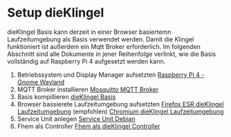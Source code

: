 # Setup dieKlingel

dieKlingel Basis kann derzeit in einer Browser basiertemn Laufzeitumgebung
als Basis verwendet werden. Damit die Klingel funktioniert ist außerdem ein Mqtt Broker erforderlich.
Im folgenden Abschnitt sind alle Dokumente in jener Reihenfolge verlinkt, wie die Basis vollständig auf Raspberry Pi 4 aufgesetzt werden kann.

1. Betriebssystem und Display Manager aufsetzten
    [Raspberry Pi 4 - Gnome Wayland](rpi4-gnome.md)
2. MQTT Broker installieren
    [Mosquitto MQTT Broker](mosquitto.md)
3. Basis kompillieren
    [dieKlingel Basis](dieklingel-build.md)
4. Browser bassierete Laufzeitumgebung aufsetzten
    [Firefox ESR dieKlingel Laufzeitumgebung](firefox-runtime.md) (empfohlen)
    [Chromium dieKlingel Laufzeitumgebung](chromium-runtime.md)
5. Service Unit anlegen
    [Service Unit Debian](service-unit-debian.md)
6. Fhem als Controller
    [Fhem als dieKlingel Controller](fhem.md)
